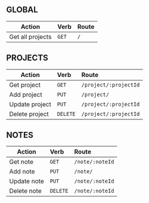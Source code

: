 ## GLOBAL
| Action           | Verb  | Route |
|------------------|:------|:------|
| Get all projects | `GET` | `/`   |


## PROJECTS
| Action         | Verb     | Route                 |
|----------------|:---------|:----------------------|
| Get project    | `GET`    | `/project/:projectId` |
| Add project    | `PUT`    | `/project/`           |
| Update project | `PUT`    | `/project/:projectId` |
| Delete project | `DELETE` | `/project/:projectId` |

## NOTES
| Action      | Verb     | Route           |
|-------------|:---------|:----------------|
| Get note    | `GET`    | `/note/:noteId` |
| Add note    | `PUT`    | `/note/`        |
| Update note | `PUT`    | `/note/:noteId` |
| Delete note | `DELETE` | `/note/:noteId` |
